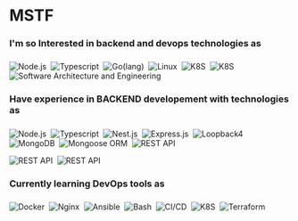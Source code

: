 # MSTF


### I'm so Interested in backend and devops technologies as <h5 align="">
 ![Node.js](https://img.shields.io/badge/-Node.js-05122A?style=flat&logo=node.js)&nbsp; 
 ![Typescript](https://img.shields.io/badge/-Typescript-05122A?style=flat&logo=typescript)&nbsp; 
 ![Go(lang)](https://img.shields.io/badge/-Go-05122A?style=flat&logo=go)&nbsp;
 ![Linux](https://img.shields.io/badge/-Linux-05122A?style=flat&logo=linux)&nbsp; 
 ![K8S](https://img.shields.io/badge/-DevOps-05122A?style=flat&logo=kubernetes)&nbsp; 
 ![K8S](https://img.shields.io/badge/-Gitlab-05122A?style=flat&logo=gitlab)&nbsp; 
 ![Software Architecture and Engineering](https://img.shields.io/badge/-Software_Architecture_and_Engineering-05122A?style=flat&logo=debian)&nbsp;</h5> 
 
### Have experience in BACKEND developement with technologies as <h5 align="">
 ![Node.js](https://img.shields.io/badge/-Node.js-05122A?style=flat&logo=node.js)&nbsp; 
 ![Typescript](https://img.shields.io/badge/-Typescript-05122A?style=flat&logo=typescript)&nbsp; 
 ![Nest.js](https://img.shields.io/badge/-Nest.js-05122A?style=flat&logo=nestjs)&nbsp; 
 ![Express.js](https://img.shields.io/badge/-Expressjs-05122A?style=flat&logo=express)&nbsp; 
 ![Loopback4](https://img.shields.io/badge/-Loopback%204-05122A?style=flat&logo=loopback)&nbsp; 
 ![MongoDB](https://img.shields.io/badge/-MongoDB-05122A?style=flat&logo=mongodb)&nbsp; 
 ![Mongoose ORM](https://img.shields.io/badge/-Mongoose_ORM-05122A?style=flat&logo=)&nbsp; 
 ![REST API](https://img.shields.io/badge/-REST_API-05122A?style=flat&logo=api)&nbsp;
 
 ![REST API](https://img.shields.io/badge/-ReactJS-05122A?style=flat&logo=react)&nbsp;
 ![REST API](https://img.shields.io/badge/-Angular%2014+-05122A?style=flat&logo=angular)&nbsp; 
 
 </h5> 

 
### Currently learning DevOps tools as <h5 align="">
 ![Docker](https://img.shields.io/badge/-Docker-05122A?style=flat&logo=docker)&nbsp; 
 ![Nginx](https://img.shields.io/badge/-Nginx-05122A?style=flat&logo=nginx)&nbsp;
 ![Ansible](https://img.shields.io/badge/-Ansible-05122A?style=flat&logo=ansible)&nbsp;
 ![Bash](https://img.shields.io/badge/-Bash-05122A?style=flat&logo=zsh)&nbsp;
 ![CI/CD](https://img.shields.io/badge/-CI/CD-05122A?style=flat&logo=gitlab)&nbsp; 
 ![K8S](https://img.shields.io/badge/-K8s-05122A?style=flat&logo=kubernetes)&nbsp; 
 ![Terraform](https://img.shields.io/badge/-Terraform-05122A?style=flat&logo=terraform)&nbsp; 
 
 </h5>
 
